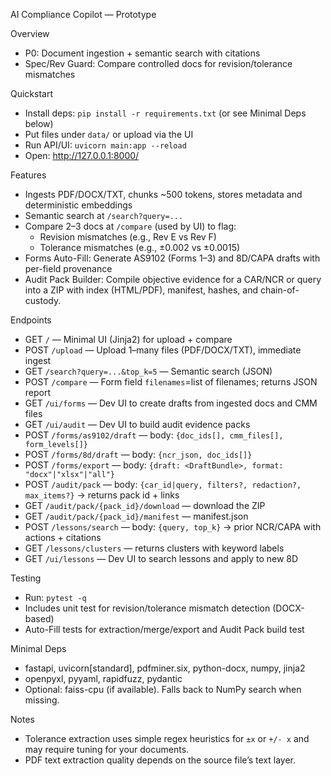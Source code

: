 AI Compliance Copilot — Prototype

Overview
- P0: Document ingestion + semantic search with citations
- Spec/Rev Guard: Compare controlled docs for revision/tolerance mismatches

Quickstart
- Install deps: `pip install -r requirements.txt` (or see Minimal Deps below)
- Put files under `data/` or upload via the UI
- Run API/UI: `uvicorn main:app --reload`
- Open: http://127.0.0.1:8000/

Features
- Ingests PDF/DOCX/TXT, chunks ~500 tokens, stores metadata and deterministic embeddings
- Semantic search at `/search?query=...`
- Compare 2–3 docs at `/compare` (used by UI) to flag:
  - Revision mismatches (e.g., Rev E vs Rev F)
  - Tolerance mismatches (e.g., ±0.002 vs ±0.0015)
- Forms Auto-Fill: Generate AS9102 (Forms 1–3) and 8D/CAPA drafts with per-field provenance
 - Audit Pack Builder: Compile objective evidence for a CAR/NCR or query into a ZIP with index (HTML/PDF), manifest, hashes, and chain-of-custody.

Endpoints
- GET `/` — Minimal UI (Jinja2) for upload + compare
- POST `/upload` — Upload 1–many files (PDF/DOCX/TXT), immediate ingest
- GET `/search?query=...&top_k=5` — Semantic search (JSON)
- POST `/compare` — Form field `filenames`=list of filenames; returns JSON report
- GET `/ui/forms` — Dev UI to create drafts from ingested docs and CMM files
- GET `/ui/audit` — Dev UI to build audit evidence packs
- POST `/forms/as9102/draft` — body: `{doc_ids[], cmm_files[], form_levels[]}`
- POST `/forms/8d/draft` — body: `{ncr_json, doc_ids[]}`
- POST `/forms/export` — body: `{draft: <DraftBundle>, format: "docx"|"xlsx"|"all"}`
- POST `/audit/pack` — body: `{car_id|query, filters?, redaction?, max_items?}` → returns pack id + links
- GET `/audit/pack/{pack_id}/download` — download the ZIP
- GET `/audit/pack/{pack_id}/manifest` — manifest.json
 - POST `/lessons/search` — body: `{query, top_k}` → prior NCR/CAPA with actions + citations
 - GET `/lessons/clusters` — returns clusters with keyword labels
 - GET `/ui/lessons` — Dev UI to search lessons and apply to new 8D

Testing
- Run: `pytest -q`
- Includes unit test for revision/tolerance mismatch detection (DOCX-based)
 - Auto-Fill tests for extraction/merge/export and Audit Pack build test

Minimal Deps
- fastapi, uvicorn[standard], pdfminer.six, python-docx, numpy, jinja2
- openpyxl, pyyaml, rapidfuzz, pydantic
- Optional: faiss-cpu (if available). Falls back to NumPy search when missing.

Notes
- Tolerance extraction uses simple regex heuristics for `±x` or `+/- x` and may require tuning for your documents.
- PDF text extraction quality depends on the source file’s text layer.
